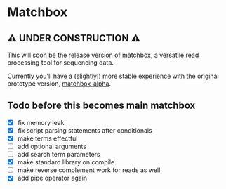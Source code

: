# Matchbox

## ⚠️ UNDER CONSTRUCTION ⚠️

This will soon be the release version of matchbox, a versatile read processing tool for sequencing data.

Currently you'll have a (slightly!) more stable experience with the original prototype version, [matchbox-alpha](https://github.com/jakob-schuster/matchbox-alpha).

## Todo before this becomes main matchbox

- [x] fix memory leak
- [x] fix script parsing statements after conditionals
- [x] make terms effectful
- [ ] add optional arguments
- [ ] add search term parameters
- [x] make standard library on compile
- [ ] make reverse complement work for reads as well
- [x] add pipe operator again
